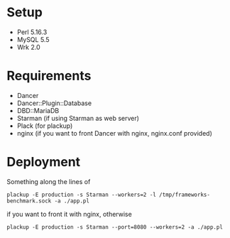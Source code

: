 # Setup

* Perl 5.16.3
* MySQL 5.5
* Wrk 2.0

# Requirements

* Dancer
* Dancer::Plugin::Database
* DBD::MariaDB
* Starman (if using Starman as web server)
* Plack (for plackup)
* nginx (if you want to front Dancer with nginx, nginx.conf provided)

# Deployment

Something along the lines of

    plackup -E production -s Starman --workers=2 -l /tmp/frameworks-benchmark.sock -a ./app.pl

if you want to front it with nginx, otherwise

    plackup -E production -s Starman --port=8080 --workers=2 -a ./app.pl

